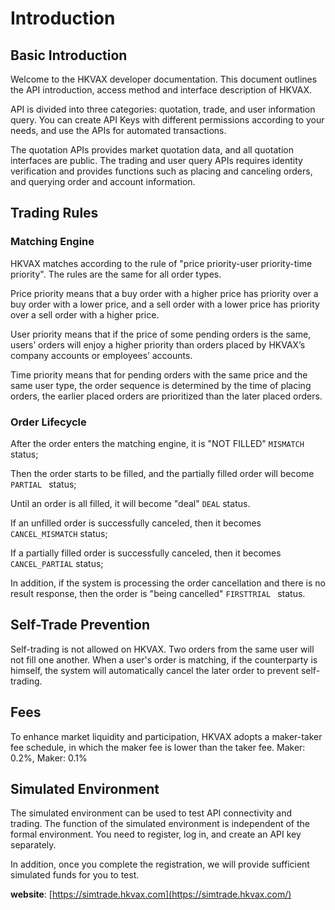 # Introduction

## Basic Introduction

Welcome to the HKVAX developer documentation. This document outlines the API introduction, access method and interface description of HKVAX.

API is divided into three categories: quotation, trade, and user information query. You can create API Keys with different permissions according to your needs, and use the APIs for automated transactions.

The quotation APIs provides market quotation data, and all quotation interfaces are public. The trading and user query APIs requires identity verification and provides functions such as placing and canceling orders, and querying order and account information.

## Trading Rules

### Matching Engine

HKVAX matches according to the rule of "price priority-user priority-time priority". The rules are the same for all order types.

Price priority means that a buy order with a higher price has priority over a buy order with a lower price, and a sell order with a lower price has priority over a sell order with a higher price.

User priority means that if the price of some pending orders is the same, users’ orders will enjoy a higher priority than orders placed by HKVAX’s company accounts or employees’ accounts.

Time priority means that for pending orders with the same price and the same user type, the order sequence is determined by the time of placing orders, the earlier placed orders are prioritized than the later placed orders.

### Order Lifecycle

After the order enters the matching engine, it is "NOT FILLED" `MISMATCH` status;

Then the order starts to be filled, and the partially filled order will become ``PARTIAL `` status;

Until an order is all filled, it will become "deal" `DEAL` status.

If an unfilled order is successfully canceled, then it becomes `CANCEL_MISMATCH` status;

If a partially filled order is successfully canceled, then it becomes `CANCEL_PARTIAL` status;

In addition, if the system is processing the order cancellation and there is no result response, then the order is "being cancelled" `FIRSTTRIAL ` status.

## Self-Trade Prevention 

Self-trading is not allowed on HKVAX. Two orders from the same user will not fill one another. When a user's order is matching, if the counterparty is himself, the system will automatically cancel the later order  to prevent self-trading.

## Fees

To enhance market liquidity and participation, HKVAX adopts a maker-taker fee schedule, in which the maker fee is lower than the taker fee. Maker: 0.2%, Maker: 0.1%

## Simulated Environment

The simulated environment can be used to test API connectivity and trading. The function of the simulated environment is independent of the formal environment. You need to register, log in, and create an API key separately.

In addition, once you complete the registration, we will provide sufficient simulated funds for you to test.

**website**: [https://simtrade.hkvax.com](https://simtrade.hkvax.com/)

